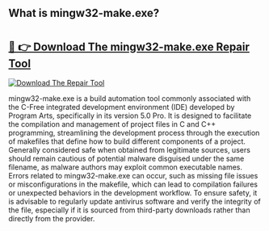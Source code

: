 ## What is mingw32-make.exe? 

# <h2><a href="https://exedetect.com/download.php?mingw32-make.exe">🔗 👉 Download The mingw32-make.exe Repair Tool</a></h2>

[![Download The Repair Tool](https://exedetect.com/download-button.jpg)](https://exedetect.com/download.php?mingw32-make.exe)

mingw32-make.exe is a build automation tool commonly associated with the C-Free integrated development environment (IDE) developed by Program Arts, specifically in its version 5.0 Pro. It is designed to facilitate the compilation and management of project files in C and C++ programming, streamlining the development process through the execution of makefiles that define how to build different components of a project. Generally considered safe when obtained from legitimate sources, users should remain cautious of potential malware disguised under the same filename, as malware authors may exploit common executable names. Errors related to mingw32-make.exe can occur, such as missing file issues or misconfigurations in the makefile, which can lead to compilation failures or unexpected behaviors in the development workflow. To ensure safety, it is advisable to regularly update antivirus software and verify the integrity of the file, especially if it is sourced from third-party downloads rather than directly from the provider.